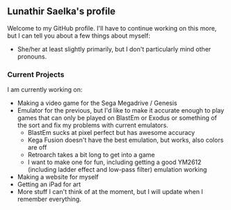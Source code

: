<!-- ### Hi there 👋 -->

<!--
**lunathir/lunathir** is a ✨ _special_ ✨ repository because its `README.md` (this file) appears on your GitHub profile.

Here are some ideas to get you started:

- 🔭 I’m currently working on ...
- 🌱 I’m currently learning ...
- 👯 I’m looking to collaborate on ...
- 🤔 I’m looking for help with ...
- 💬 Ask me about ...
- 📫 How to reach me: ...
- 😄 Pronouns: ...
- ⚡ Fun fact: ...
-->

## Lunathir Saelka's profile
Welcome to my GitHub profile. I'll have to continue working on this more, but I can tell you about a few things about myself:
- She/her at least slightly primarily, but I don't particularly mind other pronouns.

### Current Projects
I am currently working on:
- Making a video game for the Sega Megadrive / Genesis
- Emulator for the previous, but I'd like to make it accurate enough to play games that can only be played on BlastEm or Exodus or something of the sort and fix my problems with current emulators.
  - BlastEm sucks at pixel perfect but has awesome accuracy
  - Kega Fusion doesn't have the best emulation, but works, also colors are off
  - Retroarch takes a bit long to get into a game
  - I want to make one for fun, including getting a good YM2612 (including ladder effect and low-pass filter) emulation working
- Making a website for myself
- Getting an iPad for art
- More stuff I can't think of at the moment, but I will update when I remember everything.

<!-- 
  ┌───────────────────────────────────────────────────────────────────────┐
  │ Wow                                                                   │
  └───────────────────────────────────────────────────────────────────────┘
 -->

